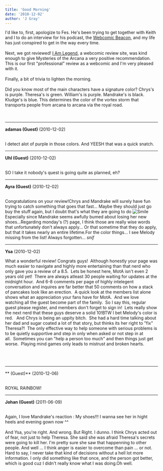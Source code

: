 ```yaml
---
title: 'Good Morning'
date: '2010-12-02'
author: 'J Gray'
---
```


I'd like to, first, apologize to Fes. He's been trying to get together with Keith and I to do an interview for his podcast, the <a name="" target="_blank" classname="" class="" href="http://webcomicbeacon.com/">Webcomic Beacon</a>, and my life has just conspired to get in the way every time.<br><br>Next, we got reviewed! <a name="" target="_blank" classname="" class="" href="http://rainofgods.blogspot.com/">I Am Legend</a>, a webcomic review site, was kind enough to give Mysteries of the Arcana a very positive recommendation. This is our first "professional" review as a webcomic and I'm very pleased with it.<br><br>Finally, a bit of trivia to lighten the morning. <br><br>Did you know most of the main characters have a signature color? Chrys's is purple. Theresa's is green. William's is purple. Mandrake's is black. Kludge's is blue. This determines the color of the vortex storm that transports people from arcana to arcana via the royal road.<br><br><br>

---
**adamas (Guest)** (2010-12-02)

<br> I detect alot of purple in those colors. And YEESH that was a quick snatch.<br>

---
**Uhl (Guest)** (2010-12-02)

<br> SO I take it nobody's quest is going quite as planned, eh?<br>

---
**Ayra (Guest)** (2010-12-02)

<br>Congratulations on your review!Chrys and Mandrake will surely have fun trying to catch something that goes that fast... Maybe they should just go buy the stuff again, but I doubt that's what they are going to do <img src="//smilies/smile.gif" alt="Smile" border="0"> Especially since Mandrake seems awfully bumed about losing her new shoes...Regarding monday's (?) page, I think those are really wise words that unfortunately don't always apply... Or that sometime that they do apply, but that it takes nearly an entire lifetime.For the color things... I see Melody missing from the list! Always forgotten... *snif*

---
**Ysa** (2010-12-02)

What a wonderful review! Congrats guys!&nbsp; Although honestly your page was much easier to navigate and highly more entertaining than that nerd who only gave you a review of a 8.5.&nbsp; Lets be honest here, MotA isn't even 2 years old yet!&nbsp; There are always atleast 30 people waiting for updates at the midnight hour.&nbsp; And 6-8 comments per page of highly intelegent conversation and inquires are far better that 50 comments on how a stack of pancakes look like an erection.&nbsp; A quick look at the members list alone shows what an appreciation your fans have for MotA.&nbsp; And we love watching all the&nbsp;guest become part of the family.&nbsp; So I say this, regular guest please register, and members don't forget to sign in!&nbsp; Lets really show the next nerd that these guys deserve a solid 10!BTW I bet Melody's color is red.&nbsp;&nbsp; And Chrys is being an uppity bitch.&nbsp; She had a hard time talking about her dad and sugar coated a lot of that story, but thinks its her right to "fix" Theresa?!&nbsp; The only effective way to help someone with serious problems is to be quietly supportive and step in only when asked or not step in at all.&nbsp;&nbsp;Sometimes you can "help a person too much" and then&nbsp;things just get worse.&nbsp; Playing mind games only leads to mistrust and broken hearts.<br><br><br><br>

---
** (Guest)** (2010-12-06)

<br> ROYAL RAINBOW!

---
**Johan (Guest)** (2011-06-09)

<br> Again, I Iove Mandrake's reaction : My shoes!!! I wanna see her in hight heels and evening gown now ^^<br><br>And Ysa, you're right. And wrong. But Right. I dunno. I think Chrys acted out of fear, not just to help Theresa. She said she was afraid Theresa's secrets were going to kill her. I'm pretty sure she saw that happenning to other people. And well ... I think anger is easier to overcome than pain ... or not. Hard to say, I never take that kind of decisions without a hell lot more information. I only did something like that once, and the person got better, which is good cuz I didn't really know what I was doing.Oh well. <br>


